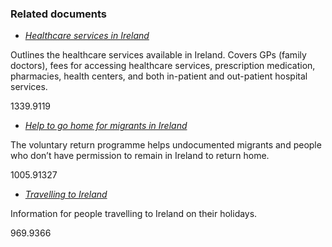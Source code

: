 ###  Related documents

  * [ _Healthcare services in Ireland_ ](/en/health/health-overview/)

Outlines the healthcare services available in Ireland. Covers GPs (family
doctors), fees for accessing healthcare services, prescription medication,
pharmacies, health centers, and both in-patient and out-patient hospital
services.

1339.9119

  * [ _Help to go home for migrants in Ireland_ ](/en/moving-country/moving-abroad/leaving-ireland/help-to-go-home-for-migrants-in-ireland/)

The voluntary return programme helps undocumented migrants and people who
don’t have permission to remain in Ireland to return home.

1005.91327

  * [ _Travelling to Ireland_ ](/en/travel-and-recreation/travel-to-ireland/travel-to-ireland-during-covid/)

Information for people travelling to Ireland on their holidays.

969.9366
